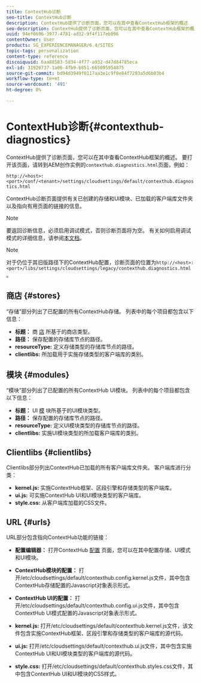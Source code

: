 ```yaml
---
title: ContextHub诊断
seo-title: ContextHub诊断
description: ContextHub提供了诊断页面，您可以在其中查看ContextHub框架的概述
seo-description: ContextHub提供了诊断页面，您可以在其中查看ContextHub框架的概述
uuid: 94ef0696-3977-4781-ad32-9f4f117eb096
contentOwner: User
products: SG_EXPERIENCEMANAGER/6.4/SITES
topic-tags: personalization
content-type: reference
discoiquuid: 6aa88583-5d34-4f77-a932-d47d84785eca
exl-id: 31926737-1a06-4fb9-b851-665095954875
source-git-commit: bd94d3949f0117aa3e1c9f0e84f7293a5d6b03b4
workflow-type: tm+mt
source-wordcount: '491'
ht-degree: 0%

---
```


# ContextHub诊断{#contexthub-diagnostics}

ContextHub提供了诊断页面，您可以在其中查看ContextHub框架的概述。 要打开该页面，请转到AEM创作实例的`contexthub.diagnostics.html`页面，例如：

`http://<host>:<port>/conf/<tenant>/settings/cloudsettings/default/contexthub.diagnostics.html`

ContextHub诊断页面提供有关已创建的存储和UI模块、已加载的客户端库文件夹以及指向有用页面的链接的信息。

>[!NOTE]
>
>要返回诊断信息，必须启用调试模式，否则诊断页面将为空。 有关如何启用调试模式的详细信息，请参阅[本文档](/help/sites-administering/contexthub-config.md#debugging-contexthub)。

>[!NOTE]
>
>对于仍位于其旧版路径下的ContextHub配置，诊断页面的位置为`http://<host>:<port>/libs/settings/cloudsettings/legacy/contexthub.diagnostics.html`。

## 商店 {#stores}

“存储”部分列出了已配置的所有ContextHub存储。 列表中的每个项目都包含以下信息：

* **标题：** 商 [店](/help/sites-developing/ch-samplestores.md) 所基于的商店类型。
* **路径：** 保存配置的存储库节点的路径。
* **resourceType:** 定义存储类型的存储库节点的路径。
* **clientlibs:** 所加载用于实施存储类型的客户端库的类别。

## 模块 {#modules}

“模块”部分列出了已配置的所有ContextHub UI模块。 列表中的每个项目都包含以下信息：

* **标题：** UI [模](/help/sites-developing/ch-samplemodules.md) 块所基于的UI模块类型。
* **路径：** 保存配置的存储库节点的路径。
* **resourceType:** 定义UI模块类型的存储库节点的路径。
* **clientlibs:** 实施UI模块类型的所加载客户端库的类别。

## Clientlibs {#clientlibs}

Clientlibs部分列出ContextHub已加载的所有客户端库文件夹。 客户端库进行分类：

* **kernel.js:** 实施ContextHub框架、区段引擎和存储类型的客户端库。
* **ui.js:** 可实施ContextHub UI和UI模块类型的客户端库。
* **style.css:** 从客户端库加载的CSS文件。

## URL {#urls}

URL部分包含指向ContextHub功能的链接：

* **配置编辑器：** 打开ContextHub [配置](/help/sites-administering/contexthub-config.md) 页面，您可以在其中配置存储、UI模式和UI模块。

* **ContextHub模块的配置：** 打开/etc/cloudsettings/default/contexthub.config.kernel.js文件，其中包含ContextHub存储配置的Javascript对象表示形式。
* **ContextHub UI的配置：** 打开/etc/cloudsettings/default/contexthub.config.ui.js文件，其中包含ContextHub UI模式配置的Javascript对象表示形式。
* **kernel.js:** 打开/etc/cloudsettings/default/contexthub.kernel.js文件，该文件包含实施ContextHub框架、区段引擎和存储类型的客户端库的源代码。
* **ui.js:** 打开/etc/cloudsettings/default/contexthub.ui.js文件，其中包含实施ContextHub UI和UI模块类型的客户端库的源代码。
* **style.css:** 打开/etc/cloudsettings/default/contexthub.styles.css文件，其中包含ContextHub UI和UI模块的CSS样式。
